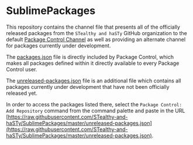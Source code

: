 SublimePackages
================

This repository contains the channel file that presents all of the officially
released packages from the `STealthy and haSTy` GitHub organization to the
default [Package Control Channel](https://github.com/wbond/package_control_channel)
as well as providing an alternate channel for packages currently under
development.

The [packages.json](packages.json) file is directly included by Package
Control, which makes all packages defined within it directly available to
every Package Control user.

The [unreleased-packages.json](unreleased-packages.json) file is an additional
file which contains all packages currently under development that have not been
officially released yet.

In order to access the packages listed there, select the `Package Control: Add
Repository` command from the command palette and paste in the URL
[https://raw.githubusercontent.com/STealthy-and-haSTy/SublimePackages/master/unreleased-packages.json](https://raw.githubusercontent.com/STealthy-and-haSTy/SublimePackages/master/unreleased-packages.json).

